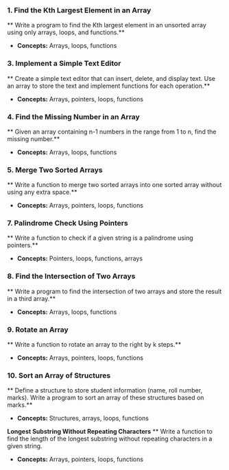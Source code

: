 ### 1. Find the Kth Largest Element in an Array
** Write a program to find the Kth largest element in an unsorted array using only arrays, loops, and functions.**
- **Concepts:** Arrays, loops, functions

### 3. Implement a Simple Text Editor
** Create a simple text editor that can insert, delete, and display text. Use an array to store the text and implement functions for each operation.**
- **Concepts:** Arrays, pointers, loops, functions

### 4. Find the Missing Number in an Array
** Given an array containing n-1 numbers in the range from 1 to n, find the missing number.**
- **Concepts:** Arrays, loops, functions

### 5. Merge Two Sorted Arrays
** Write a function to merge two sorted arrays into one sorted array without using any extra space.**
- **Concepts:** Arrays, pointers, loops, functions

### 7. Palindrome Check Using Pointers
** Write a function to check if a given string is a palindrome using pointers.**
- **Concepts:** Pointers, loops, functions, arrays

### 8. Find the Intersection of Two Arrays
** Write a program to find the intersection of two arrays and store the result in a third array.**
- **Concepts:** Arrays, loops, functions

### 9. Rotate an Array
** Write a function to rotate an array to the right by k steps.**
- **Concepts:** Arrays, pointers, loops, functions

### 10. Sort an Array of Structures
** Define a structure to store student information (name, roll number, marks). Write a program to sort an array of these structures based on marks.**
- **Concepts:** Structures, arrays, loops, functions

**Longest Substring Without Repeating Characters**
** Write a function to find the length of the longest substring without repeating characters in a given string.
- **Concepts:** Arrays, pointers, loops, functions
